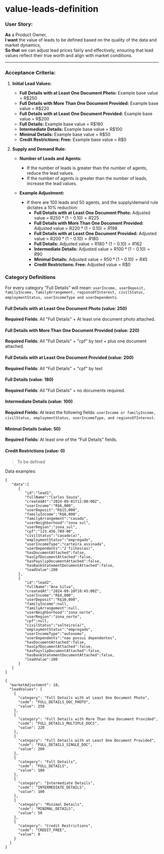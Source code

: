 # value-leads-definition

### **User Story:**

**As** a Product Owner,  
**I want** the value of leads to be defined based on the quality of the data and market dynamics,  
**So that** we can adjust lead prices fairly and effectively, ensuring that lead values reflect their true worth and align with market conditions.

---

### **Acceptance Criteria:**

1. **Initial Lead Values:**
   - **Full Details with at Least One Document Photo:** Example base value = R$250
   - **Full Details with More Than One Document Provided:** Example base value = R$220
   - **Full Details with at Least One Document Provided:** Example base value = R$200
   - **Full Details:** Example base value = R$180
   - **Intermediate Details:** Example base value = R$100
   - **Minimal Details:** Example base value = R$50
   - **Credit Restrictions: Free:** Example base value = R$0

2. **Supply and Demand Rule:**
   - **Number of Leads and Agents:**
     - If the number of leads is greater than the number of agents, reduce the lead values.
     - If the number of agents is greater than the number of leads, increase the lead values.

   - **Example Adjustment:**
     - If there are 100 leads and 50 agents, and the supply/demand rule dictates a 10% reduction:
       - **Full Details with at Least One Document Photo:** Adjusted value = R$250 * (1 - 0.10) = R$225
       - **Full Details with More Than One Document Provided:** Adjusted value = R$220 * (1 - 0.10) = R$198
       - **Full Details with at Least One Document Provided:** Adjusted value = R$200 * (1 - 0.10) = R$180
       - **Full Details:** Adjusted value = R$180 * (1 - 0.10) = R$162
       - **Intermediate Details:** Adjusted value = R$100 * (1 - 0.10) = R$90
       - **Minimal Details:** Adjusted value = R$50 * (1 - 0.10) = R$45
       - **Credit Restrictions: Free:** Adjusted value = R$0


### **Category Definitions**

For every category "Full Details" will mean: `userIncome, userDeposit, familyIncome, familyArrangement, regionsOfInterest, civilStatus, employmentStatus, userIncomeType and userDependents`.

#### Full Details with at Least One Document Photo (value: 250)

**Required Fields**: All "Full Details" + At least one document photo attached.

#### Full Details with More Than One Document Provided (value: 220)

**Required Fields**: All "Full Details" + "cpf" by text + plus one document attached.

#### Full Details with at Least One Document Provided (value: 200)

**Required Fields**: All "Full Details" + "cpf" by text

#### Full Details (value: 180)

**Required Fields**: All "Full Details" + no documents required.

#### Intermediate Details (value: 100)

**Required Fields:**
At least the following fields: `userIncome or familyIncome, civilStatus, employmentStatus, userIncomeType, and regionsOfInterest`.

#### Minimal Details (value: 50)

**Required Fields:** At least one of the "Full Details" fields.

#### Credit Restrictions (value: 0)
> To be defined

Data examples:

```
{
   "data":[
      {
         "id":"lead1",
         "fullName":"Carlos Souza",
         "createdAt":"2024-09-01T12:00:00Z",
         "userIncome":"R$6,000",
         "userDeposit":"R$15,000",
         "familyIncome":"R$8,000",
         "familyArrangement":"casado",
         "userNeighborhood":"zona sul",
         "userRegion":"zona_sul",
         "cpf":"123.456.789-00",
         "civilStatus":"casado(a)",
         "employmentStatus":"empregado",
         "userIncomeType":"carteira assinada",
         "userDependents":"2 filhos(as)",
         "hasDocumentAttached":false,
         "hasCpfDocumentAttached":false,
         "hasPayslipDocumentAttached":false,
         "hasBankStatementDocumentAttached":false,
         "leadValue":200
      },
      {
         "id":"lead2",
         "fullName":"Ana Silva",
         "createdAt":"2024-09-10T10:45:00Z",
         "userIncome":"R$4,000",
         "userDeposit":"R$10,000",
         "familyIncome":null,
         "familyArrangement":null,
         "userNeighborhood":"zona norte",
         "userRegion":"zona_norte",
         "cpf":null,
         "civilStatus":"solteiro(a)",
         "employmentStatus":"empregado",
         "userIncomeType":"autonomo",
         "userDependents":"nao possui dependentes",
         "hasDocumentAttached":false,
         "hasCpfDocumentAttached":false,
         "hasPayslipDocumentAttached":false,
         "hasBankStatementDocumentAttached":false,
         "leadValue":100
      }
   ]
}
```

```
{
  "marketAdjustment": 10,
  "leadValues": [
    {
      "category": "Full Details with at Least One Document Photo",
      "code": "FULL_DETAILS_DOC_PHOTO",
      "value": 250
    },
    {
      "category": "Full Details with More Than One Document Provided",
      "code": "FULL_DETAILS_MULTIPLE_DOCS",
      "value": 220
    },
    {
      "category": "Full Details with at Least One Document Provided",
      "code": "FULL_DETAILS_SINGLE_DOC",
      "value": 200
    },
    {
      "category": "Full Details",
      "code": "FULL_DETAILS",
      "value": 180
    },
    {
      "category": "Intermediate Details",
      "code": "INTERMEDIATE_DETAILS",
      "value": 100
    },
    {
      "category": "Minimal Details",
      "code": "MINIMAL_DETAILS",
      "value": 50
    },
    {
      "category": "Credit Restrictions",
      "code": "CREDIT_FREE",
      "value": 0
    }
  ]
}

```

